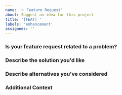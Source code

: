 ```yaml
---
name: '✨ Feature Request'
about: Suggest an idea for this project
title: '[FEAT] '
labels: 'enhancement'
assignees: ''
---
```


### Is your feature request related to a problem?

### Describe the solution you'd like

### Describe alternatives you've considered

### Additional Context
